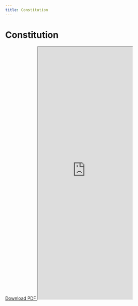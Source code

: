 ```yaml
---
title: Constitution
---
```


# Constitution

<a href="https://docs.google.com/document/d/1e4AWtXROSbKLGwapmbjfYM51NeIr_oX9qcZRYTfVOn0/export?format=pdf">
    Download PDF
</a>

<iframe height="800" src="https://docs.google.com/document/d/1e4AWtXROSbKLGwapmbjfYM51NeIr_oX9qcZRYTfVOn0/preview">
</iframe>
